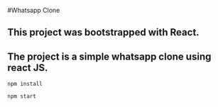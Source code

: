 #Whatsapp Clone

## This project was bootstrapped with React. 

## The project is a simple whatsapp clone using react JS. 

 `npm install`

 `npm start`
